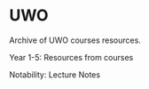# UWO
Archive of UWO courses resources.

Year 1-5: Resources from courses

Notability: Lecture Notes
